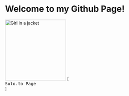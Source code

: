 <!DOCTYPE=html>
<head>
  <body>
    <h1>Welcome to my Github Page!</h1>
  <img src="https://cdn.solo.to/user/a/65da290bab2a43_16556229.jpg" alt="Girl in a jacket" width="200" height="200">
    [ <kbd> <br> Solo.to Page <br> </kbd> ]
  </body>
</head>
